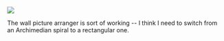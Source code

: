![](https://db-feed.s3.amazonaws.com/legacy/Screen_Shot_2018_04_15_at_5_19_34_PM-1523827249395.png)

The wall picture arranger is sort of working -- I think I need to switch from an Archimedian spiral to a rectangular one.
